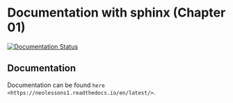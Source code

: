 # Documentation with sphinx (Chapter 01)

[![Documentation Status](https://readthedocs.org/projects/neolessons1/badge/?version=latest)](https://neolessons1.readthedocs.io/en/latest/?badge=latest)

Documentation
-------------

Documentation can be found `here <https://neolessons1.readthedocs.io/en/latest/>`.
